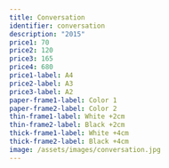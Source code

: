 ```yaml
---
title: Conversation
identifier: conversation
description: "2015"
price1: 70
price2: 120
price3: 165
price4: 680
price1-label: A4
price2-label: A3
price3-label: A2
paper-frame1-label: Color 1
paper-frame2-label: Color 2
thin-frame1-label: White +2cm
thin-frame2-label: Black +2cm
thick-frame1-label: White +4cm
thick-frame2-label: Black +4cm
image: /assets/images/conversation.jpg
---
```

